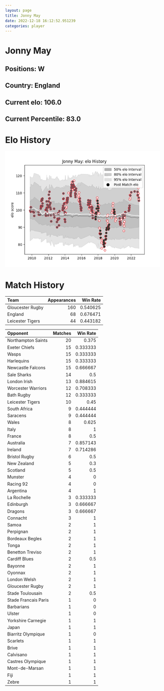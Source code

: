 ```yaml
---  
layout: page  
title: Jonny May  
date: 2022-12-18 16:12:52.951239  
categories: player  
---
```

# Jonny May

## Positions: W

## Country: England

## Current elo: 106.0

## Current Percentile: 83.0

# Elo History


![elo history](history_JonnyMay.png)
# Match History


| Team             |   Appearances |   Win Rate |
|:-----------------|--------------:|-----------:|
| Gloucester Rugby |           160 |   0.540625 |
| England          |            68 |   0.676471 |
| Leicester Tigers |            44 |   0.443182 |

| Opponent             |   Matches |   Win Rate |
|:---------------------|----------:|-----------:|
| Northampton Saints   |        20 |   0.375    |
| Exeter Chiefs        |        15 |   0.333333 |
| Wasps                |        15 |   0.333333 |
| Harlequins           |        15 |   0.333333 |
| Newcastle Falcons    |        15 |   0.666667 |
| Sale Sharks          |        14 |   0.5      |
| London Irish         |        13 |   0.884615 |
| Worcester Warriors   |        12 |   0.708333 |
| Bath Rugby           |        12 |   0.333333 |
| Leicester Tigers     |        10 |   0.45     |
| South Africa         |         9 |   0.444444 |
| Saracens             |         9 |   0.444444 |
| Wales                |         8 |   0.625    |
| Italy                |         8 |   1        |
| France               |         8 |   0.5      |
| Australia            |         7 |   0.857143 |
| Ireland              |         7 |   0.714286 |
| Bristol Rugby        |         6 |   0.5      |
| New Zealand          |         5 |   0.3      |
| Scotland             |         5 |   0.5      |
| Munster              |         4 |   0        |
| Racing 92            |         4 |   0        |
| Argentina            |         4 |   1        |
| La Rochelle          |         3 |   0.333333 |
| Edinburgh            |         3 |   0.666667 |
| Dragons              |         3 |   0.666667 |
| Connacht             |         3 |   1        |
| Samoa                |         2 |   1        |
| Perpignan            |         2 |   1        |
| Bordeaux Begles      |         2 |   1        |
| Tonga                |         2 |   1        |
| Benetton Treviso     |         2 |   1        |
| Cardiff Blues        |         2 |   0.5      |
| Bayonne              |         2 |   1        |
| Oyonnax              |         2 |   1        |
| London Welsh         |         2 |   1        |
| Gloucester Rugby     |         2 |   1        |
| Stade Toulousain     |         2 |   0.5      |
| Stade Francais Paris |         1 |   0        |
| Barbarians           |         1 |   0        |
| Ulster               |         1 |   0        |
| Yorkshire Carnegie   |         1 |   1        |
| Japan                |         1 |   1        |
| Biarritz Olympique   |         1 |   0        |
| Scarlets             |         1 |   1        |
| Brive                |         1 |   1        |
| Calvisano            |         1 |   1        |
| Castres Olympique    |         1 |   1        |
| Mont-de-Marsan       |         1 |   1        |
| Fiji                 |         1 |   1        |
| Zebre                |         1 |   1        |